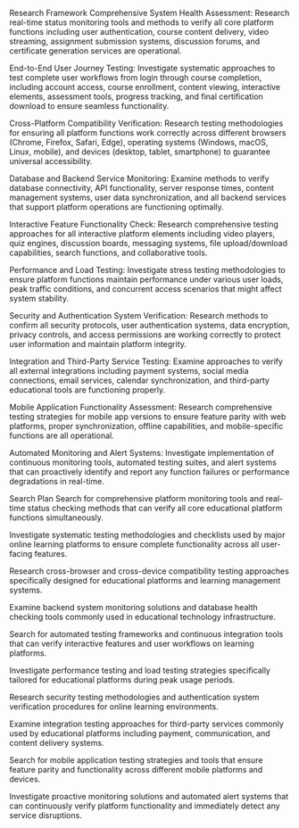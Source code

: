 Research Framework
Comprehensive System Health Assessment: Research real-time status monitoring tools and methods to verify all core platform functions including user authentication, course content delivery, video streaming, assignment submission systems, discussion forums, and certificate generation services are operational.

End-to-End User Journey Testing: Investigate systematic approaches to test complete user workflows from login through course completion, including account access, course enrollment, content viewing, interactive elements, assessment tools, progress tracking, and final certification download to ensure seamless functionality.

Cross-Platform Compatibility Verification: Research testing methodologies for ensuring all platform functions work correctly across different browsers (Chrome, Firefox, Safari, Edge), operating systems (Windows, macOS, Linux, mobile), and devices (desktop, tablet, smartphone) to guarantee universal accessibility.

Database and Backend Service Monitoring: Examine methods to verify database connectivity, API functionality, server response times, content management systems, user data synchronization, and all backend services that support platform operations are functioning optimally.

Interactive Feature Functionality Check: Research comprehensive testing approaches for all interactive platform elements including video players, quiz engines, discussion boards, messaging systems, file upload/download capabilities, search functions, and collaborative tools.

Performance and Load Testing: Investigate stress testing methodologies to ensure platform functions maintain performance under various user loads, peak traffic conditions, and concurrent access scenarios that might affect system stability.

Security and Authentication System Verification: Research methods to confirm all security protocols, user authentication systems, data encryption, privacy controls, and access permissions are working correctly to protect user information and maintain platform integrity.

Integration and Third-Party Service Testing: Examine approaches to verify all external integrations including payment systems, social media connections, email services, calendar synchronization, and third-party educational tools are functioning properly.

Mobile Application Functionality Assessment: Research comprehensive testing strategies for mobile app versions to ensure feature parity with web platforms, proper synchronization, offline capabilities, and mobile-specific functions are all operational.

Automated Monitoring and Alert Systems: Investigate implementation of continuous monitoring tools, automated testing suites, and alert systems that can proactively identify and report any function failures or performance degradations in real-time.

Search Plan
Search for comprehensive platform monitoring tools and real-time status checking methods that can verify all core educational platform functions simultaneously.

Investigate systematic testing methodologies and checklists used by major online learning platforms to ensure complete functionality across all user-facing features.

Research cross-browser and cross-device compatibility testing approaches specifically designed for educational platforms and learning management systems.

Examine backend system monitoring solutions and database health checking tools commonly used in educational technology infrastructure.

Search for automated testing frameworks and continuous integration tools that can verify interactive features and user workflows on learning platforms.

Investigate performance testing and load testing strategies specifically tailored for educational platforms during peak usage periods.

Research security testing methodologies and authentication system verification procedures for online learning environments.

Examine integration testing approaches for third-party services commonly used by educational platforms including payment, communication, and content delivery systems.

Search for mobile application testing strategies and tools that ensure feature parity and functionality across different mobile platforms and devices.

Investigate proactive monitoring solutions and automated alert systems that can continuously verify platform functionality and immediately detect any service disruptions.